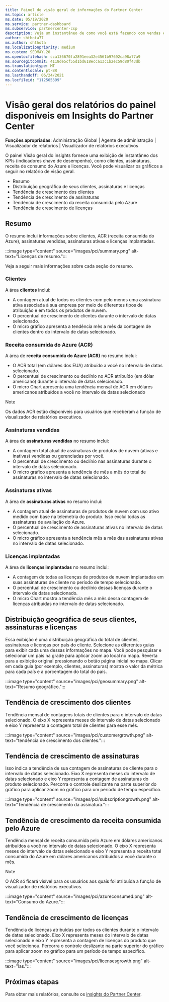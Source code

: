 ```yaml
---
title: Painel de visão geral de informações do Partner Center
ms.topic: article
ms.date: 05/19/2020
ms.service: partner-dashboard
ms.subservice: partnercenter-csp
description: Veja um instantâneo de como você está fazendo com vendas e implantação, crescimento do cliente e crescimento da receita com licenças, assinaturas e consumo do Azure.
author: shthota77
ms.author: shthota
ms.localizationpriority: medium
ms.custom: SEOMAY.20
ms.openlocfilehash: cca136670fa2891eea32e4561b97692ca98a77a9
ms.sourcegitcommit: 4118de5cf55d1bd618ecca13c1b2ec59d80f43db
ms.translationtype: MT
ms.contentlocale: pt-BR
ms.lasthandoff: 06/24/2021
ms.locfileid: "112565399"
---
```

# <a name="overview-dashboard-reports-available-in-partner-center-insights"></a>Visão geral dos relatórios do painel disponíveis em Insights do Partner Center
 
**Funções apropriadas**: Administração Global | Agente de administração | Visualizador de relatórios | Visualizador de relatórios executivos

O painel Visão geral do insights fornece uma exibição de instantâneo dos KPIs (indicadores chave de desempenho), como clientes, assinaturas, receita de consumo do Azure e licenças. Você pode visualizar os gráficos a seguir no relatório de visão geral.

- Resumo  
- Distribuição geográfica de seus clientes, assinaturas e licenças  
- Tendência de crescimento dos clientes 
- Tendência de crescimento de assinaturas 
- Tendência de crescimento da receita consumida pelo Azure 
- Tendência de crescimento de licenças 

## <a name="summary"></a>Resumo

O resumo inclui informações sobre clientes, ACR (receita consumida do Azure), assinaturas vendidas, assinaturas ativas e licenças implantadas. 

:::image type="content" source="images/pci/summary.png" alt-text="Licenças de resumo.":::

Veja a seguir mais informações sobre cada seção do resumo.

### <a name="customers"></a>Clientes

A área **clientes** inclui:

- A contagem atual de todos os clientes com pelo menos uma assinatura ativa associada à sua empresa por meio de diferentes tipos de atribuição e em todos os produtos de nuvem.
- O percentual de crescimento de clientes durante o intervalo de datas selecionado.
- O micro gráfico apresenta a tendência mês a mês da contagem de clientes dentro do intervalo de datas selecionado.

### <a name="azure-consumed-revenue-acr"></a>Receita consumida do Azure (ACR)

A área de **receita consumida do Azure (ACR)** no resumo inclui:

- O ACR total (em dólares dos EUA) atribuído a você no intervalo de datas selecionado.
- O percentual de crescimento ou declínio no ACR atribuído (em dólar americano) durante o intervalo de datas selecionado.
- O micro Chart apresenta uma tendência mensal de ACR em dólares americanos atribuídos a você no intervalo de datas selecionado 

> [!NOTE]
> Os dados ACR estão disponíveis para usuários que receberam a função de visualizador de relatórios executivos.
 
### <a name="subscriptions-sold"></a>Assinaturas vendidas

A área de **assinaturas vendidas** no resumo inclui:

- A contagem total atual de assinaturas de produtos de nuvem (ativas e inativas) vendidas ou gerenciadas por você.  
- O percentual de crescimento ou declínio nas assinaturas durante o intervalo de datas selecionado.
- O micro gráfico apresenta a tendência de mês a mês do total de assinaturas no intervalo de datas selecionado.

### <a name="active-subscriptions"></a>Assinaturas ativas

A área de **assinaturas ativas** no resumo inclui:

- A contagem atual de assinaturas de produtos de nuvem com uso ativo medido com base na telemetria do produto. Isso exclui todas as assinaturas de avaliação do Azure.  
- O percentual de crescimento de assinaturas ativas no intervalo de datas selecionado.
- O micro gráfico apresenta a tendência mês a mês das assinaturas ativas no intervalo de datas selecionado.
 
### <a name="licenses-deployed"></a>Licenças implantadas

A área de **licenças implantadas** no resumo inclui:
 
- A contagem de todas as licenças de produtos de nuvem implantadas em suas assinaturas de cliente no período de tempo selecionado. 
- O percentual de crescimento ou declínio dessas licenças durante o intervalo de datas selecionado. 
- O micro Chart mostra a tendência mês a mês dessa contagem de licenças atribuídas no intervalo de datas selecionado.

## <a name="geographical-spread-of-your-customers-subscriptions-and-licenses"></a>Distribuição geográfica de seus clientes, assinaturas e licenças

Essa exibição é uma distribuição geográfica do total de clientes, assinaturas e licenças por país do cliente. Selecione as diferentes guias para exibir cada uma dessas informações no mapa. Você pode pesquisar e selecionar um país na grade para aplicar zoom ao local no mapa. Reverta para a exibição original pressionando o botão página inicial no mapa. Clicar em cada guia (por exemplo, clientes, assinaturas) mostra o valor da métrica para cada país e a porcentagem do total do país.  

:::image type="content" source="images/pci/geosummary.png" alt-text="Resumo geográfico.":::

## <a name="customers-growth-trend"></a>Tendência de crescimento dos clientes

Tendência mensal de contagens totais de clientes para o intervalo de datas selecionado. O eixo X representa meses do intervalo de datas selecionado e eixo Y representa a contagem total de clientes para esse mês. 

:::image type="content" source="images/pci/customergrowth.png" alt-text="tendência de crescimento dos clientes.":::

## <a name="subscriptions-growth-trend"></a>Tendência de crescimento de assinaturas

Isso indica a tendência de sua contagem de assinaturas de cliente para o intervalo de datas selecionado. Eixo X representa meses do intervalo de datas selecionado e eixo Y representa a contagem de assinaturas do produto selecionado. Percorra o controle deslizante na parte superior do gráfico para aplicar zoom no gráfico para um período de tempo específico. 

:::image type="content" source="images/pci/subscriptiongrowth.png" alt-text="Tendência de crescimento da assinatura.":::

## <a name="azure-consumed-revenue-growth-trend"></a>Tendência de crescimento da receita consumida pelo Azure

Tendência mensal de receita consumida pelo Azure em dólares americanos atribuídos a você no intervalo de datas selecionado. O eixo X representa meses do intervalo de datas selecionado e eixo Y representa a receita total consumida do Azure em dólares americanos atribuídos a você durante o mês.

> [!NOTE]
> O ACR só ficará visível para os usuários aos quais foi atribuída a função de visualizador de relatórios executivos. 

:::image type="content" source="images/pci/azureconsumed.png" alt-text="Consumo do Azure.":::

## <a name="licenses-growth-trend"></a>Tendência de crescimento de licenças
 
Tendência de licenças atribuídas por todos os clientes durante o intervalo de datas selecionado. Eixo X representa meses do intervalo de datas selecionado e eixo Y representa a contagem de licenças do produto que você selecionou. Percorra o controle deslizante na parte superior do gráfico para aplicar zoom no gráfico para um período de tempo específico.  

:::image type="content" source="images/pci/licensesgrowth.png" alt-text="las.":::

## <a name="next-steps"></a>Próximas etapas

Para obter mais relatórios, consulte os [insights do Partner Center](partner-center-insights.md).
